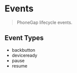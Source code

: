 Events
======

> PhoneGap lifecycle events.

Event Types
-----------

- backbutton
- deviceready
- pause
- resume
